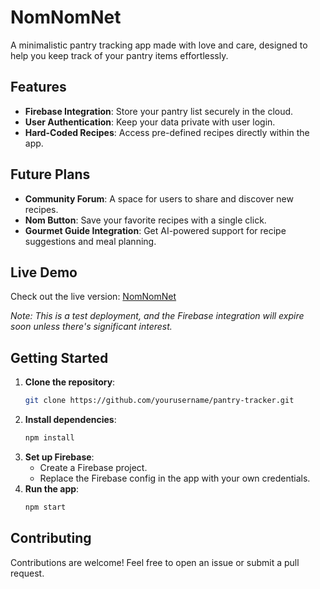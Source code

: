 # NomNomNet

A minimalistic pantry tracking app made with love and care, designed to help you keep track of your pantry items effortlessly.

## Features
- **Firebase Integration**: Store your pantry list securely in the cloud.
- **User Authentication**: Keep your data private with user login.
- **Hard-Coded Recipes**: Access pre-defined recipes directly within the app.

## Future Plans
- **Community Forum**: A space for users to share and discover new recipes.
- **Nom Button**: Save your favorite recipes with a single click.
- **Gourmet Guide Integration**: Get AI-powered support for recipe suggestions and meal planning.

## Live Demo
Check out the live version: [NomNomNet](https://nomnomnet.vercel.app/)

*Note: This is a test deployment, and the Firebase integration will expire soon unless there's significant interest.*

## Getting Started
1. **Clone the repository**:
    ```bash
    git clone https://github.com/yourusername/pantry-tracker.git
    ```
2. **Install dependencies**:
    ```bash
    npm install
    ```
3. **Set up Firebase**:
    - Create a Firebase project.
    - Replace the Firebase config in the app with your own credentials.
4. **Run the app**:
    ```bash
    npm start
    ```

## Contributing
Contributions are welcome! Feel free to open an issue or submit a pull request.
